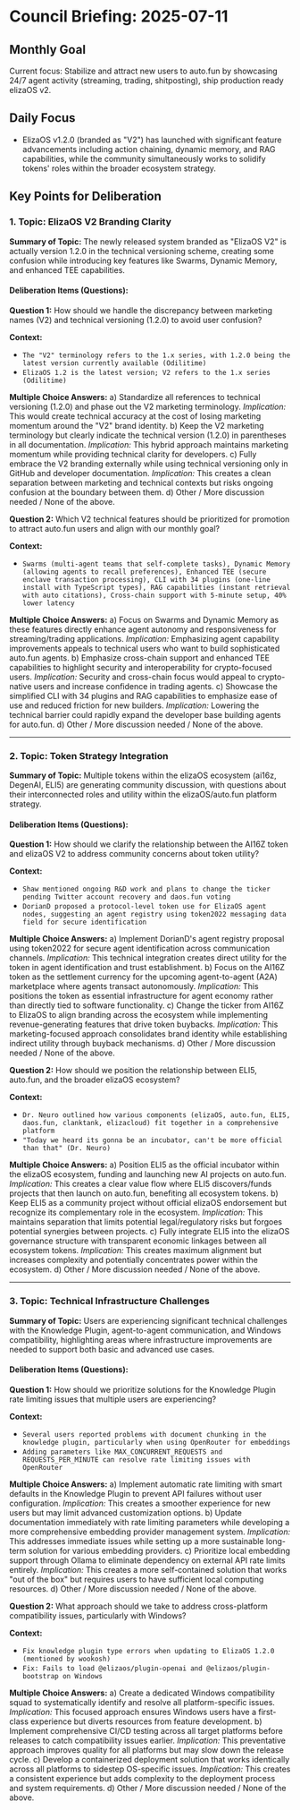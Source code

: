 # Council Briefing: 2025-07-11

## Monthly Goal

Current focus: Stabilize and attract new users to auto.fun by showcasing 24/7 agent activity (streaming, trading, shitposting), ship production ready elizaOS v2.

## Daily Focus

- ElizaOS v1.2.0 (branded as "V2") has launched with significant feature advancements including action chaining, dynamic memory, and RAG capabilities, while the community simultaneously works to solidify tokens' roles within the broader ecosystem strategy.

## Key Points for Deliberation

### 1. Topic: ElizaOS V2 Branding Clarity

**Summary of Topic:** The newly released system branded as "ElizaOS V2" is actually version 1.2.0 in the technical versioning scheme, creating some confusion while introducing key features like Swarms, Dynamic Memory, and enhanced TEE capabilities.

#### Deliberation Items (Questions):

**Question 1:** How should we handle the discrepancy between marketing names (V2) and technical versioning (1.2.0) to avoid user confusion?

  **Context:**
  - `The "V2" terminology refers to the 1.x series, with 1.2.0 being the latest version currently available (Odilitime)`
  - `ElizaOS 1.2 is the latest version; V2 refers to the 1.x series (Odilitime)`

  **Multiple Choice Answers:**
    a) Standardize all references to technical versioning (1.2.0) and phase out the V2 marketing terminology.
        *Implication:* This would create technical accuracy at the cost of losing marketing momentum around the "V2" brand identity.
    b) Keep the V2 marketing terminology but clearly indicate the technical version (1.2.0) in parentheses in all documentation.
        *Implication:* This hybrid approach maintains marketing momentum while providing technical clarity for developers.
    c) Fully embrace the V2 branding externally while using technical versioning only in GitHub and developer documentation.
        *Implication:* This creates a clean separation between marketing and technical contexts but risks ongoing confusion at the boundary between them.
    d) Other / More discussion needed / None of the above.

**Question 2:** Which V2 technical features should be prioritized for promotion to attract auto.fun users and align with our monthly goal?

  **Context:**
  - `Swarms (multi-agent teams that self-complete tasks), Dynamic Memory (allowing agents to recall preferences), Enhanced TEE (secure enclave transaction processing), CLI with 34 plugins (one-line install with TypeScript types), RAG capabilities (instant retrieval with auto citations), Cross-chain support with 5-minute setup, 40% lower latency`

  **Multiple Choice Answers:**
    a) Focus on Swarms and Dynamic Memory as these features directly enhance agent autonomy and responsiveness for streaming/trading applications.
        *Implication:* Emphasizing agent capability improvements appeals to technical users who want to build sophisticated auto.fun agents.
    b) Emphasize cross-chain support and enhanced TEE capabilities to highlight security and interoperability for crypto-focused users.
        *Implication:* Security and cross-chain focus would appeal to crypto-native users and increase confidence in trading agents.
    c) Showcase the simplified CLI with 34 plugins and RAG capabilities to emphasize ease of use and reduced friction for new builders.
        *Implication:* Lowering the technical barrier could rapidly expand the developer base building agents for auto.fun.
    d) Other / More discussion needed / None of the above.

---


### 2. Topic: Token Strategy Integration

**Summary of Topic:** Multiple tokens within the elizaOS ecosystem (ai16z, DegenAI, ELI5) are generating community discussion, with questions about their interconnected roles and utility within the elizaOS/auto.fun platform strategy.

#### Deliberation Items (Questions):

**Question 1:** How should we clarify the relationship between the AI16Z token and elizaOS V2 to address community concerns about token utility?

  **Context:**
  - `Shaw mentioned ongoing R&D work and plans to change the ticker pending Twitter account recovery and daos.fun voting`
  - `DorianD proposed a protocol-level token use for ElizaOS agent nodes, suggesting an agent registry using token2022 messaging data field for secure identification`

  **Multiple Choice Answers:**
    a) Implement DorianD's agent registry proposal using token2022 for secure agent identification across communication channels.
        *Implication:* This technical integration creates direct utility for the token in agent identification and trust establishment.
    b) Focus on the AI16Z token as the settlement currency for the upcoming agent-to-agent (A2A) marketplace where agents transact autonomously.
        *Implication:* This positions the token as essential infrastructure for agent economy rather than directly tied to software functionality.
    c) Change the ticker from AI16Z to ElizaOS to align branding across the ecosystem while implementing revenue-generating features that drive token buybacks.
        *Implication:* This marketing-focused approach consolidates brand identity while establishing indirect utility through buyback mechanisms.
    d) Other / More discussion needed / None of the above.

**Question 2:** How should we position the relationship between ELI5, auto.fun, and the broader elizaOS ecosystem?

  **Context:**
  - `Dr. Neuro outlined how various components (elizaOS, auto.fun, ELI5, daos.fun, clanktank, elizacloud) fit together in a comprehensive platform`
  - `"Today we heard its gonna be an incubator, can't be more official than that" (Dr. Neuro)`

  **Multiple Choice Answers:**
    a) Position ELI5 as the official incubator within the elizaOS ecosystem, funding and launching new AI projects on auto.fun.
        *Implication:* This creates a clear value flow where ELI5 discovers/funds projects that then launch on auto.fun, benefiting all ecosystem tokens.
    b) Keep ELI5 as a community project without official elizaOS endorsement but recognize its complementary role in the ecosystem.
        *Implication:* This maintains separation that limits potential legal/regulatory risks but forgoes potential synergies between projects.
    c) Fully integrate ELI5 into the elizaOS governance structure with transparent economic linkages between all ecosystem tokens.
        *Implication:* This creates maximum alignment but increases complexity and potentially concentrates power within the ecosystem.
    d) Other / More discussion needed / None of the above.

---


### 3. Topic: Technical Infrastructure Challenges

**Summary of Topic:** Users are experiencing significant technical challenges with the Knowledge Plugin, agent-to-agent communication, and Windows compatibility, highlighting areas where infrastructure improvements are needed to support both basic and advanced use cases.

#### Deliberation Items (Questions):

**Question 1:** How should we prioritize solutions for the Knowledge Plugin rate limiting issues that multiple users are experiencing?

  **Context:**
  - `Several users reported problems with document chunking in the knowledge plugin, particularly when using OpenRouter for embeddings`
  - `Adding parameters like MAX_CONCURRENT_REQUESTS and REQUESTS_PER_MINUTE can resolve rate limiting issues with OpenRouter`

  **Multiple Choice Answers:**
    a) Implement automatic rate limiting with smart defaults in the Knowledge Plugin to prevent API failures without user configuration.
        *Implication:* This creates a smoother experience for new users but may limit advanced customization options.
    b) Update documentation immediately with rate limiting parameters while developing a more comprehensive embedding provider management system.
        *Implication:* This addresses immediate issues while setting up a more sustainable long-term solution for various embedding providers.
    c) Prioritize local embedding support through Ollama to eliminate dependency on external API rate limits entirely.
        *Implication:* This creates a more self-contained solution that works "out of the box" but requires users to have sufficient local computing resources.
    d) Other / More discussion needed / None of the above.

**Question 2:** What approach should we take to address cross-platform compatibility issues, particularly with Windows?

  **Context:**
  - `Fix knowledge plugin type errors when updating to ElizaOS 1.2.0 (mentioned by wookosh)`
  - `Fix: Fails to load @elizaos/plugin-openai and @elizaos/plugin-bootstrap on Windows`

  **Multiple Choice Answers:**
    a) Create a dedicated Windows compatibility squad to systematically identify and resolve all platform-specific issues.
        *Implication:* This focused approach ensures Windows users have a first-class experience but diverts resources from feature development.
    b) Implement comprehensive CI/CD testing across all target platforms before releases to catch compatibility issues earlier.
        *Implication:* This preventative approach improves quality for all platforms but may slow down the release cycle.
    c) Develop a containerized deployment solution that works identically across all platforms to sidestep OS-specific issues.
        *Implication:* This creates a consistent experience but adds complexity to the deployment process and system requirements.
    d) Other / More discussion needed / None of the above.